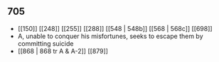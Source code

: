 ## 705
- [[150]] [[248]] [[255]] [[288]] [[548 | 548b]] [[568 | 568c]] [[698]] 
- A, unable to conquer his misfortunes, seeks to escape them by committing suicide
- [[868 | 868 tr A &amp; A-2]] [[879]] 

